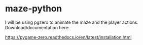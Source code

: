 # maze-python

I will be using pgzero to animate the maze and the player actions. Download/documentation here:

https://pygame-zero.readthedocs.io/en/latest/installation.html
